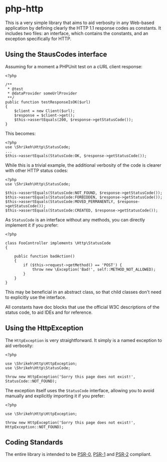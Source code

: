 php-http
========

This is a very simple library that aims to aid verbosity in any Web-based application by defining clearly the HTTP 1.1 response codes as constants. It includes two files: an interface, which contains the constants, and an exception specifically for HTTP.

## Using the StausCodes interface

Assuming for a moment a PHPUnit test on a cURL client response:

    <?php

    /**
     * @test
     * @dataProvider someUrlProvider
     **/
    public function testResponseIsOK($url)
    {
        $client = new Client($url);
        $response = $client->get();
        $this->assertEquals(200, $response->getStatusCode());
    }

This becomes:

    <?php
    use \Shrikeh\Http\StatusCode;
    ...
    $this->assertEquals(StatusCode:OK, $response->getStatusCode());

While this is a trivial example, the additional verbosity of the code is clearer with other HTTP status codes:

    <?php
    use \Shrikeh\Http\StatusCode;

    $this->assertEquals(StatusCode:NOT_FOUND, $response->getStatusCode());
    $this->assertEquals(StatusCode:FORBIDDEN, $response->getStatusCode());
    $this->assertEquals(StatusCode:MOVED_PERMANENTLY, $response->getStatusCode());
    $this->assertEquals(StatusCode:CREATED, $response->getStatusCode());

As `StatusCode` is an interface without any methods, you can directly implement it if you prefer:

    <?php

    class FooController implements \Http\StatusCode
    {

        public function badAction()
        {
            if ($this->request->getMethod() == 'POST') {
                throw new \Exception('Bad!', self::METHOD_NOT_ALLOWED);
            }
        }
    }

This may be beneficial in an abstract class, so that child classes don't need to explicitly use the interface.

All constants have doc blocks that use the official W3C descriptions of the status code, to aid IDEs and for reference.

## Using the HttpException

The `HttpException` is very straightforward. It simply is a named exception to aid verbosity:


    <?php

    use \Shrikeh\Http\HttpException;
    use \Shrikeh\Http\StatusCode;

    throw new HttpException('Sorry this page does not exist!', StatusCode::NOT_FOUND);

The exception itself uses the `StatusCode` interface, allowing you to avoid manually and explicitly importing it if you prefer:

    <?php

    use \Shrikeh\Http\HttpException;

    throw new HttpException('Sorry this page does not exist!', HttpException::NOT_FOUND);

## Coding Standards

The entire library is intended to be [PSR-0](https://github.com/php-fig/fig-standards/blob/master/accepted/PSR-0.md "PSR-0"), [PSR-1](https://github.com/php-fig/fig-standards/blob/master/accepted/PSR-1-basic-coding-standard.md "PSR-1") and [PSR-2](https://github.com/php-fig/fig-standards/blob/master/accepted/PSR-2-coding-style-guide.md "PSR-2") compliant.

